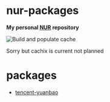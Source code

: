 # nur-packages

**My personal [NUR](https://github.com/nix-community/NUR) repository**

![Build and populate cache](https://github.com/icewithcola/nur-packages/workflows/Build%20and%20populate%20cache/badge.svg)

Sorry but cachix is current not planned

# packages
- [tencent-yuanbao](https://yuanbao.tencent.com/)